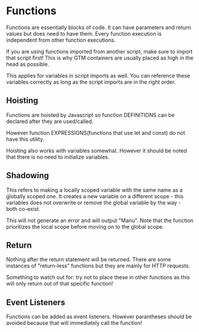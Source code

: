 # Functions

Functions are essentially blocks of code. It can have parameters and return values but does need to have them. Every function execution is independent from other function executions. 

If you are using functions imported from another script, make sure to import that script first! This is why GTM containers are usually placed as high in the head as possible. 

This applies for variables in script imports as well. You can reference these variables correctly as long as the script imports are in the right order. 

## Hoisting

Functions are hoisted by Javascript so function DEFINITIONS can be declared after they are used/called. 

However function EXPRESSIONS(functions that use let and const) do not have this utility. 

Hoisting also works with variables somewhat. However it should be noted that there is no need to initialize variables. 

## Shadowing

This refers to making a locally scoped variable with the same name as a globally scoped one. It creates a new variable on a different scope - this variables does not overwrite or remove the global variable by the way - both co-exist. 

<script>
let userName="Max"
function display(){
    let userName="Manu";
    alert(userName);
}
display();
</script>

This will not generate an error and will output "Manu". Note that the function prioritizes the local scope before moving on to the global scope. 


## Return

Nothing after the return statement will be returned. There are some instances of "return-less" functions but they are mainly for HTTP requests. 

Something to watch out for: try not to place these in other functions as this will only return out of that specific function!

## Event Listeners

Functions can be added as event listeners. However parantheses should be avoided because that will immediately call the function!
